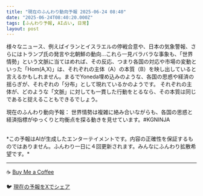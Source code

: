 ```yaml
---
title: "現在のふんわり動向予報 2025-06-24 08:40"
date: "2025-06-24T08:40:20.000Z"
tags: [ふんわり予報, AI占い, 日常]
layout: post
---
```


様々なニュース、例えばイランとイスラエルの停戦合意や、日本の気象警報、さらにはトランプ氏の発言や北朝鮮の動向…これら一見バラバラな事象も、「世界情勢」という文脈に当てはめれば、その反応、つまり各国の対応や市場の変動といった「Hom(A,X)」は、それぞれの主体（A）の本質（B）を映し出していると言えるかもしれません。まるでYoneda埋め込みのような、各国の思惑や経済の揺らぎが、それぞれの「分布」として現れているかのようです。  それぞれの主体が、どのような「文脈」に対しても一貫した行動をとるなら、その本質は同じであると捉えることもできるでしょう。

現在のふんわり動向予報：
世界情勢は複雑に絡み合いながらも、各国の思惑と経済指標がゆっくりと均衡点を探る動きを見せています。#KGNINJA

<br>
*この予報はAIが生成したエンターテイメントです。内容の正確性を保証するものではありません。ふんわり一日に４回更新されます。みんなにふんわり拡散希望です。*

---
☕️ [Buy Me a Coffee](https://www.buymeacoffee.com/kgninja)

🐦 [現在の予報をXでシェア](https://twitter.com/intent/tweet?text=%E7%8F%BE%E5%9C%A8%E3%81%AE%E3%81%B5%E3%82%93%E3%82%8F%E3%82%8A%E4%BA%88%E5%A0%B1%3A%20%E3%80%8C%E6%A7%98%E3%80%85%E3%81%AA%E3%83%8B%E3%83%A5%E3%83%BC%E3%82%B9%E3%80%81%E4%BE%8B%E3%81%88%E3%81%B0%E3%82%A4%E3%83%A9%E3%83%B3%E3%81%A8%E3%82%A4%E3%82%B9%E3%83%A9%E3%82%A8%E3%83%AB%E3%81%AE%E5%81%9C%E6%88%A6%E5%90%88%E6%84%8F%E3%82%84%E3%80%81%E6%97%A5%E6%9C%AC%E3%81%AE%E6%B0%97%E8%B1%A1%E8%AD%A6%E5%A0%B1%E3%80%81%E3%81%95%E3%82%89%E3%81%AB%E3%81%AF%E3%83%88%E3%83%A9%E3%83%B3%E3%83%97%E6%B0%8F%E3%81%AE%E7%99%BA%E8%A8%80%E3%82%84%E5%8C%97%E6%9C%9D%E9%AE%AE%E3%81%AE%E5%8B%95%E5%90%91%E2%80%A6%E3%81%93%E3%82%8C%E3%82%89%E4%B8%80%E8%A6%8B%E3%83%90%E3%83%A9%E3%83%90%E3%83%A9%E3%81%AA%E4%BA%8B%E8%B1%A1%E3%82%82%E3%80%81%E3%80%8C%E4%B8%96%E7%95%8C%E6%83%85%E5%8B%A2%E3%80%8D%E3%81%A8%E3%81%84%E3%81%86%E6%96%87%E8%84%88%E3%81%AB%E5%BD%93%E3%81%A6%E3%81%AF%E3%82%81%E3%82%8C%E3%81%B0%E3%80%81%E3%81%9D%E3%81%AE%E5%8F%8D%E5%BF%9C%E3%80%81%E3%81%A4%E3%81%BE%E3%82%8A%E5%90%84...%E3%80%8D%23KGNINJA%20%E7%B6%9A%E3%81%8D%E3%81%AF%E3%83%96%E3%83%AD%E3%82%B0%E3%81%A7%EF%BC%81%F0%9F%91%87&url=https%3A%2F%2Fkg-ninja.github.io%2FFunwariyoso%2F)
